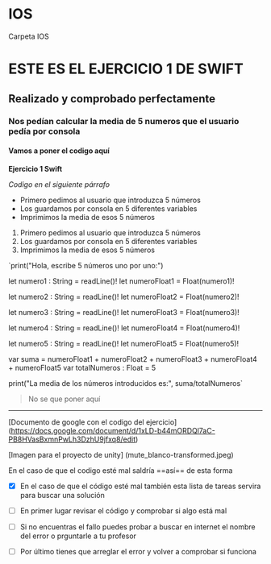 # IOS
Carpeta IOS

# ESTE ES EL EJERCICIO 1 DE SWIFT
## Realizado y comprobado perfectamente
### Nos pedían calcular la media de 5 numeros que el usuario pedía por consola
#### Vamos a poner el codigo aquí

**Ejercicio 1 Swift**

*Codigo en el siguiente párrafo*

- Primero pedimos al usuario que introduzca 5 números
- Los guardamos por consola en 5 diferentes variables 
- Imprimimos la media de esos 5 números

1. Primero pedimos al usuario que introduzca 5 números
2. Los guardamos por consola en 5 diferentes variables
3. Imprimimos la media de esos 5 números

`print("Hola, escribe 5 números uno por uno:")

let numero1 : String = readLine()!
let numeroFloat1 = Float(numero1)!

let numero2 : String = readLine()!
let numeroFloat2 = Float(numero2)!

let numero3 : String = readLine()!
let numeroFloat3 = Float(numero3)!

let numero4 : String = readLine()!
let numeroFloat4 = Float(numero4)!

let numero5 : String = readLine()!
let numeroFloat5 = Float(numero5)!

var suma = numeroFloat1 + numeroFloat2 + numeroFloat3 + numeroFloat4 + numeroFloat5
var totalNumeros : Float = 5

print("La media de los números introducidos es:", suma/totalNumeros`

> No se que poner aquí

---

[Documento de google con el codigo del ejercicio] (https://docs.google.com/document/d/1xLD-b44mORDQl7aC-PB8HVasBxmnPwLh3DzhU9jfxq8/edit)

[Imagen para el proyecto de unity] (mute_blanco-transformed.jpeg)

En el caso de que el codigo esté mal saldría ==así== de esta forma

- [x] En el caso de que el código esté mal también esta lista de tareas servira para buscar una solución
- [ ] En primer lugar revisar el código y comprobar si algo está mal
- [ ] Si no encuentras el fallo puedes probar a buscar en internet el nombre del error o prguntarle a tu profesor
- [ ] Por último tienes que arreglar el error y volver a comprobar si funciona 



